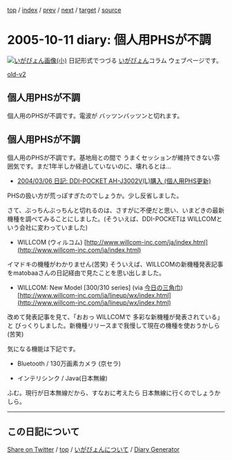 [top](https://igapyon.github.io/diary/) 
 / [index](https://igapyon.github.io/diary/2005/index.html) 
 / [prev](https://igapyon.github.io/diary/2005/ig051010.html) 
 / [next](https://igapyon.github.io/diary/2005/ig051014.html) 
 / [target](https://igapyon.github.io/diary/2005/ig051011.html) 
 / [source](https://github.com/igapyon/diary/blob/gh-pages/2005/ig051011.html.src.md) 

2005-10-11 diary: 個人用PHSが不調
=====================================================================================================
[![いがぴょん画像(小)](https://igapyon.github.io/diary/images/iga200306s.jpg "いがぴょん")](https://igapyon.github.io/diary/memo/memoigapyon.html) 日記形式でつづる [いがぴょん](https://igapyon.github.io/diary/memo/memoigapyon.html)コラム ウェブページです。

[old-v2](ig051011-orig.html)

## 個人用PHSが不調

個人用のPHSが不調です。電波が バッツンバッツンと切れます。


## 個人用PHSが不調

個人用のPHSが不調です。基地局との間で うまくセッションが維持できない雰囲気です。まだ1年半しか経過していないのに、壊れるとは…

* [2004/03/06 日記: DDI-POCKET AH-J3002V(L)購入 (個人用PHS更新)](../2004/ig040306.html)

PHSの扱い方が荒っぽすぎたのでしょうか。少し反省しました。

さて、ぶっちんぶっちんと切れるのは、さすがに不便だと思い、いまどきの最新機種を調べてみることにしました。(そういえば、DDI-POCKETは
WILLCOMという会社に変わっていました)

* WILLCOM (ウィルコム)
  [http://www.willcom-inc.com/ja/index.html](http://www.willcom-inc.com/ja/index.html)

イマドキの機種がわかりません(苦笑) そういえば、WILLCOMの新機種発表記事をmatobaaさんの日記経由で見たことを思い出しました。

* WILLCOM: New Model [300/310 series] (via [今日の三角巾](http://matobaa.tdiary.net/))
  [http://www.willcom-inc.com/ja/lineup/wx/index.html](http://www.willcom-inc.com/ja/lineup/wx/index.html)

改めて発表記事を見て、「おおっ WILLCOMで 多彩な新機種が発表されている」と びっくりしました。新機種リリースまで我慢して現在の機種を使おうかしら
(苦笑)

気になる機能は下記です。

* Bluetooth / 130万画素カメラ (京セラ)
  
* インテリシンク / Java(日本無線)

ふむ。現行が日本無線だから、すなおに考えたら 日本無線に行くのでしょうかしら。

----------------------------------------------------------------------------------------------------

## この日記について

[Share on Twitter](https://twitter.com/intent/tweet?hashtags=igapyon%2Cdiary%2C%E3%81%84%E3%81%8C%E3%81%B4%E3%82%87%E3%82%93&text=%E5%80%8B%E4%BA%BA%E7%94%A8PHS%E3%81%8C%E4%B8%8D%E8%AA%BF&url=https%3A%2F%2Figapyon.github.io%2Fdiary%2F2005%2Fig051011.html) / [top](../index.html/) / [いがぴょんについて](https://igapyon.github.io/diary/memo/memoigapyon.html) / [Diary Generator](https://github.com/igapyon/igapyonv3)
